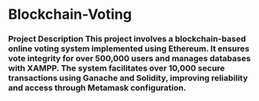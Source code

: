 # Blockchain-Voting
### Project Description  This project involves a blockchain-based online voting system implemented using Ethereum. It ensures vote integrity for over 500,000 users and manages databases with XAMPP. The system facilitates over 10,000 secure transactions using Ganache and Solidity, improving reliability and access through Metamask configuration.
